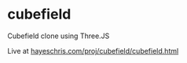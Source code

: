 # cubefield
Cubefield clone using Three.JS

Live at [hayeschris.com/proj/cubefield/cubefield.html](https://hayeschris.com/proj/cubefield/cubefield.html)
